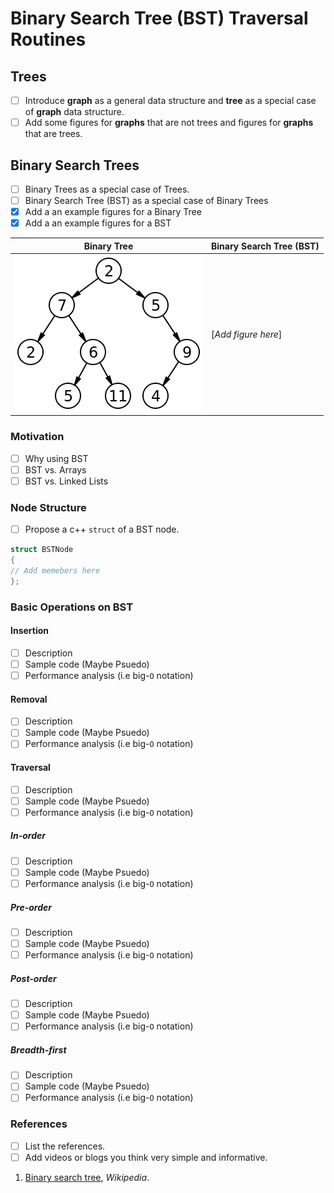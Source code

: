# Binary Search Tree (BST) Traversal Routines

## Trees

- [ ] Introduce **graph** as a general data structure and **tree** as a special case of **graph** data structure.
- [ ] Add some figures for **graphs** that are not trees and figures for **graphs** that are trees.

## Binary Search Trees

- [ ] Binary Trees as a special case of Trees.
- [ ] Binary Search Tree (BST) as a special case of Binary Trees
- [X] Add a an example figures for a Binary Tree
- [X] Add a an example figures for a BST

<!-- This is a comment line in Markdown and HTML -->
<!-- Comment line are not rendered in the viewed document -->
<!-- Here is a sample image -->
| Binary Tree | Binary Search Tree (BST) |
|-------------|--------------------------|
|![bt](images/sample_image.png) | [*Add figure here*] |

### Motivation

- [ ] Why using BST
- [ ] BST vs. Arrays
- [ ] BST vs. Linked Lists

### Node Structure

- [ ] Propose a c++ `struct` of a BST node.

```c++
struct BSTNode
{
// Add memebers here
};
```


### Basic Operations on BST

#### Insertion

- [ ] Description
- [ ] Sample code (Maybe Psuedo)
- [ ] Performance analysis (i.e big-`O` notation)

#### Removal

- [ ] Description
- [ ] Sample code (Maybe Psuedo)
- [ ] Performance analysis (i.e big-`O` notation)

#### Traversal

- [ ] Description
- [ ] Sample code (Maybe Psuedo)
- [ ] Performance analysis (i.e big-`O` notation)

##### In-order

- [ ] Description
- [ ] Sample code (Maybe Psuedo)
- [ ] Performance analysis (i.e big-`O` notation)

##### Pre-order

- [ ] Description
- [ ] Sample code (Maybe Psuedo)
- [ ] Performance analysis (i.e big-`O` notation)

##### Post-order

- [ ] Description
- [ ] Sample code (Maybe Psuedo)
- [ ] Performance analysis (i.e big-`O` notation)

##### Breadth-first

- [ ] Description
- [ ] Sample code (Maybe Psuedo)
- [ ] Performance analysis (i.e big-`O` notation)

### References

- [ ] List the references.
- [ ] Add videos or blogs you think very simple and informative.

1. [Binary search tree](https://en.wikipedia.org/wiki/Binary_search_tree), *Wikipedia*.